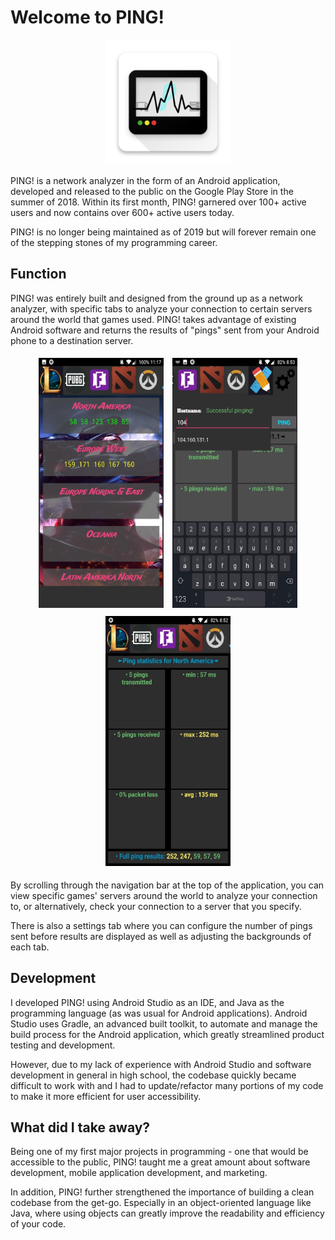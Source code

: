 # Welcome to PING!
<p align="center" >
    <img width="200" height="200" src="assets/web_hi_res_512.png" alt="ad">
</p>
PING! is a network analyzer in the form of an Android application, developed and released to the public on the Google Play Store in the summer of 2018. Within its first month, PING! garnered over 100+ active users and now contains over 600+ active users today.

PING! is no longer being maintained as of 2019 but will forever remain one of the stepping stones of my programming career.

## Function
PING! was entirely built and designed from the ground up as a network analyzer, with specific tabs to analyze your connection to certain servers around the world that games used. PING! takes advantage of existing Android software and returns the results of "pings" sent from your Android phone to a destination server.

<p align="center" >
    <img style="padding:5px" width="200" height="400" src="assets/pingAd2.webp" alt="ad">
    <img style="padding:5px" width="200" height="400" src="assets/pingAd1.webp" alt="ad">
    <img style="padding:5px" width="200" height="400" src="assets/pingAd3.webp" alt="ad">
</p>

By scrolling through the navigation bar at the top of the application, you can view specific games' servers around the world to analyze your connection to, or alternatively, check your connection to a server that you specify.

There is also a settings tab where you can configure the number of pings sent before results are displayed as well as adjusting the backgrounds of each tab.

## Development
I developed PING! using Android Studio as an IDE, and Java as the programming language (as was usual for Android applications). Android Studio uses Gradle, an advanced built toolkit, to automate and manage the build process for the Android application, which greatly streamlined product testing and development.

However, due to my lack of experience with Android Studio and software development in general in high school, the codebase quickly became difficult to work with and I had to update/refactor many portions of my code to make it more efficient for user accessibility.

## What did I take away?
Being one of my first major projects in programming - one that would be accessible to the public, PING! taught me a great amount about software development, mobile application development, and marketing.

In addition, PING! further strengthened the importance of building a clean codebase from the get-go. Especially in an object-oriented language like Java, where using objects can greatly improve the readability and efficiency of your code.
